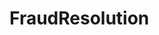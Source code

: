 # FraudResolution   

<script src="https://unpkg.com/@stoplight/elements/web-components.min.js"></script>
<link rel="stylesheet" href="https://unpkg.com/@stoplight/elements/styles.min.css">

<elements-api
  apiDescriptionUrl="FraudResolution.yaml"
  layout="sidebar"
  router="hash"
  hideTryIt="false"
  hideSchemas="false"
  hideInternal="false"
/>